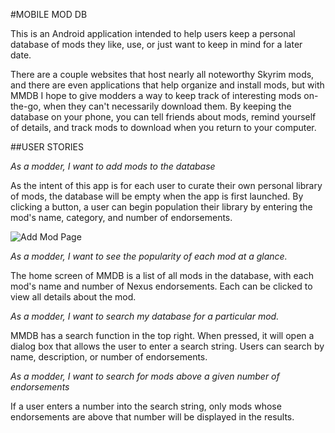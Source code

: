 #MOBILE MOD DB

This is an Android application intended to help users keep a personal database of mods they like, use, or just want to keep in mind for a later date.

There are a couple websites that host nearly all noteworthy Skyrim mods, and there are even applications that help organize and install mods, but with MMDB I hope to give modders a way to keep track of interesting mods on-the-go, when they can't necessarily download them. By keeping the database on your phone, you can tell friends about mods, remind yourself of details, and track mods to download when you return to your computer.

##USER STORIES

*As a modder, I want to add mods to the database*

As the intent of this app is for each user to curate their own personal library of mods, the database will be empty when the app is first launched. By clicking a button, a user can begin population their library by entering the mod's name, category, and number of endorsements.

![Add Mod Page](http://i.imgur.com/zJdpw8h.png)

*As a modder, I want to see the popularity of each mod at a glance.*

The home screen of MMDB is a list of all mods in the database, with each mod's name and number of Nexus endorsements. Each can be clicked to view all details about the mod.

*As a modder, I want to search my database for a particular mod.*

MMDB has a search function in the top right. When pressed, it will open a dialog box that allows the user to enter a search string. Users can search by name, description, or number of endorsements. 


*As a modder, I want to search for mods above a given number of endorsements*

If a user enters a number into the search string, only mods whose endorsements are above that number will be displayed in the results.

